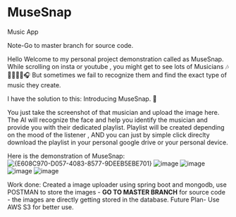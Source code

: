# MuseSnap
Music App

Note-Go to master branch for source code.

Hello Welcome to my personal project demonstration called as MuseSnap.
While scrolling on insta or youtube , you might get to see lots of Musicians 🎶🎸🎺🎵🎼🎧
But sometimes we fail to recognize them and find the exact type of music they create.

I have the solution to this:
Introducing MuseSnap. 🚀

You just take the screenshot of that musician and upload the image here.
The AI will recognize the face and help you identify the musician and provide you with their dedicated playlist.
Playlist will be created depending on the mood of the listener ,
AND you can just by simple click direclty download the playlist in your personal google drive or your personal device.

Here is the demonstration of MuseSnap:
![{E608C970-D057-4083-8577-9DEEB5EBE701}](https://github.com/user-attachments/assets/a5dbf741-84d1-48d6-9d3e-be1df2811e23)
![image](https://github.com/user-attachments/assets/48347a93-ff34-4f92-a2b7-f4d00e70c1d2)
![image](https://github.com/user-attachments/assets/55bc4e05-f04d-489d-9501-5831c2b48c8b)
![image](https://github.com/user-attachments/assets/a1d6826c-7403-4692-96c6-0f98fe2acb12)
![image](https://github.com/user-attachments/assets/b645d2fa-6dbf-4c01-ab2f-e8f2c9fdf30c)



Work done: Created a image uploader using spring boot and mongodb, use POSTMAN to store the images - <b>GO TO MASTER BRANCH</b> for source code - the images are directly getting stored in the database. Future Plan- Use AWS S3 for better use.

